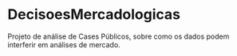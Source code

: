 # DecisoesMercadologicas
Projeto de análise de Cases Públicos, sobre como os dados podem interferir em análises de mercado.
